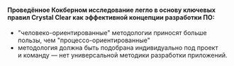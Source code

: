 #### Проведённое Кокберном исследование легло в основу ключевых правил Crystal Clear как эффективной концепции разработки ПО:

- "человеко-ориентированные" методологии приносят больше пользы, чем "процессо-ориентированные"
- методология должна быть подобрана индивидуально под проект и команду — нет универсальной методики разработки приложений.